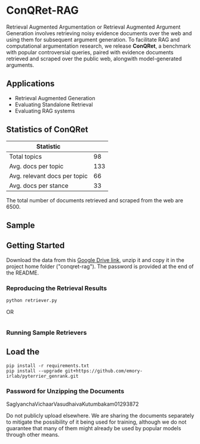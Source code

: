 # ConQRet-RAG
Retrieval Augmented Argumentation or Retrieval Augmented Argument Generation involves retrieving noisy evidence documents over the web and using them for subsequent argument generation. To facilitate RAG and computational argumentation research, we release **ConQRet**, a benchmark with popular controversial queries, paired with evidence documents retrieved and scraped over the public web, alongwith model-generated arguments. 

## Applications
- Retrieval Augmented Generation
- Evaluating Standalone Retrieval
- Evaluating RAG systems

## Statistics of ConQRet
| Statistic                      |     |
|---------------------------------|-----|
| Total topics                    | 98  |
| Avg. docs per topic             | 133 |
| Avg. relevant docs per topic    | 66  |
| Avg. docs per stance            | 33  |

The total number of documents retrieved and scraped from the web are 6500.

## Sample


## Getting Started

Download the data from this [Google Drive link](https://drive.google.com/file/d/1jzNKVsc9VRc6kTOWFYdvp6NDoT4NQqak/view?usp=sharing), unzip it and copy it in the project home folder ("conqret-rag"). The password is provided at the end of the README. 
### Reproducing the Retrieval Results
```bash
python retriever.py
```
OR
```bash
```

### Running Sample Retrievers


## Load the 

```ssh
pip install -r requirements.txt
pip install --upgrade git+https://github.com/emory-irlab/pyterrier_genrank.git
```


### Password for Unzipping the Documents
SaglyanchaVichaarVasudhaivaKutumbakam01293872

Do not publicly upload elsewhere. We are sharing the documents separately to mitigate the possibility of it being used for training, although we do not guarantee that many of them might already be used by popular models through other means.